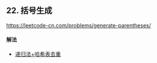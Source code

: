 ## 22. 括号生成

https://leetcode-cn.com/problems/generate-parentheses/


#### 解法  

* [递归法+哈希表去重](_1.py)
